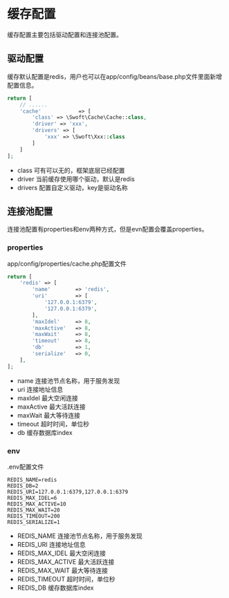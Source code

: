 # 缓存配置

缓存配置主要包括驱动配置和连接池配置。

## 驱动配置

缓存默认配置是redis，用户也可以在app/config/beans/base.php文件里面新增配置信息。

```php
return [
    // ......
    'cache'            => [
        'class' => \Swoft\Cache\Cache::class,
        'driver' => 'xxx',
        'drivers' => [
            'xxx' => \Swoft\Xxx::class
        ]
    ]
];
```

- class 可有可以无的，框架底层已经配置
- driver 当前缓存使用哪个驱动，默认是redis
- drivers 配置自定义驱动，key是驱动名称

## 连接池配置
连接池配置有properties和env两种方式，但是evn配置会覆盖properties。

### properties
app/config/properties/cache.php配置文件

```php
return [
    'redis' => [
        'name'        => 'redis',
        'uri'         => [
            '127.0.0.1:6379',
            '127.0.0.1:6379',
        ],
        'maxIdel'     => 8,
        'maxActive'   => 8,
        'maxWait'     => 8,
        'timeout'     => 8,
        'db'          => 1,
        'serialize'   => 0,
    ],
];
```
- name 连接池节点名称，用于服务发现
- uri 连接地址信息
- maxIdel 最大空闲连接
- maxActive 最大活跃连接
- maxWait 最大等待连接
- timeout 超时时间，单位秒
- db 缓存数据库index

### env

.env配置文件
```
REDIS_NAME=redis
REDIS_DB=2
REDIS_URI=127.0.0.1:6379,127.0.0.1:6379
REDIS_MAX_IDEL=6
REDIS_MAX_ACTIVE=10
REDIS_MAX_WAIT=20
REDIS_TIMEOUT=200
REDIS_SERIALIZE=1
```

- REDIS_NAME 连接池节点名称，用于服务发现
- REDIS_URI 连接地址信息
- REDIS_MAX_IDEL 最大空闲连接
- REDIS_MAX_ACTIVE 最大活跃连接
- REDIS_MAX_WAIT 最大等待连接
- REDIS_TIMEOUT 超时时间，单位秒
- REDIS_DB 缓存数据库index

